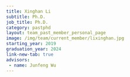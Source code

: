 ```yaml
---
title: Xinghan Li
subtitle: Ph.D.
job_title: Ph.D.
category: pastphd
layout: team_past_member_personal_page
image: /img/team/current_member/lixinghan.jpg
starting_year: 2019
graduation_year: 2024
link-new-tab: true
advisors:
 - name: Junfeng Wu
---
```


